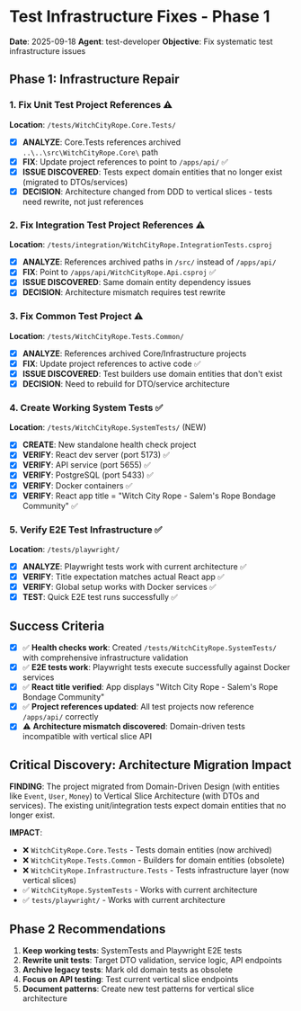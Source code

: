 # Test Infrastructure Fixes - Phase 1
**Date**: 2025-09-18
**Agent**: test-developer
**Objective**: Fix systematic test infrastructure issues

## Phase 1: Infrastructure Repair

### 1. Fix Unit Test Project References ⚠️
**Location**: `/tests/WitchCityRope.Core.Tests/`
- [x] **ANALYZE**: Core.Tests references archived `..\..\src\WitchCityRope.Core\` path
- [x] **FIX**: Update project references to point to `/apps/api/` ✅
- [x] **ISSUE DISCOVERED**: Tests expect domain entities that no longer exist (migrated to DTOs/services)
- [x] **DECISION**: Architecture changed from DDD to vertical slices - tests need rewrite, not just references

### 2. Fix Integration Test Project References ⚠️
**Location**: `/tests/integration/WitchCityRope.IntegrationTests.csproj`
- [x] **ANALYZE**: References archived paths in `/src/` instead of `/apps/api/`
- [x] **FIX**: Point to `/apps/api/WitchCityRope.Api.csproj` ✅
- [x] **ISSUE DISCOVERED**: Same domain entity dependency issues
- [x] **DECISION**: Architecture mismatch requires test rewrite

### 3. Fix Common Test Project ⚠️
**Location**: `/tests/WitchCityRope.Tests.Common/`
- [x] **ANALYZE**: References archived Core/Infrastructure projects
- [x] **FIX**: Update project references to active code ✅
- [x] **ISSUE DISCOVERED**: Test builders use domain entities that don't exist
- [x] **DECISION**: Need to rebuild for DTO/service architecture

### 4. Create Working System Tests ✅
**Location**: `/tests/WitchCityRope.SystemTests/` (NEW)
- [x] **CREATE**: New standalone health check project
- [x] **VERIFY**: React dev server (port 5173) ✅
- [x] **VERIFY**: API service (port 5655) ✅
- [x] **VERIFY**: PostgreSQL (port 5433) ✅
- [x] **VERIFY**: Docker containers ✅
- [x] **VERIFY**: React app title = "Witch City Rope - Salem's Rope Bondage Community" ✅

### 5. Verify E2E Test Infrastructure ✅
**Location**: `/tests/playwright/`
- [x] **ANALYZE**: Playwright tests work with current architecture ✅
- [x] **VERIFY**: Title expectation matches actual React app ✅
- [x] **VERIFY**: Global setup works with Docker services ✅
- [x] **TEST**: Quick E2E test runs successfully ✅

## Success Criteria
- [x] ✅ **Health checks work**: Created `/tests/WitchCityRope.SystemTests/` with comprehensive infrastructure validation
- [x] ✅ **E2E tests work**: Playwright tests execute successfully against Docker services
- [x] ✅ **React title verified**: App displays "Witch City Rope - Salem's Rope Bondage Community"
- [x] ✅ **Project references updated**: All test projects now reference `/apps/api/` correctly
- [x] ⚠️ **Architecture mismatch discovered**: Domain-driven tests incompatible with vertical slice API

## Critical Discovery: Architecture Migration Impact
**FINDING**: The project migrated from Domain-Driven Design (with entities like `Event`, `User`, `Money`) to Vertical Slice Architecture (with DTOs and services). The existing unit/integration tests expect domain entities that no longer exist.

**IMPACT**:
- ❌ `WitchCityRope.Core.Tests` - Tests domain entities (now archived)
- ❌ `WitchCityRope.Tests.Common` - Builders for domain entities (obsolete)
- ❌ `WitchCityRope.Infrastructure.Tests` - Tests infrastructure layer (now vertical slices)
- ✅ `WitchCityRope.SystemTests` - Works with current architecture
- ✅ `tests/playwright/` - Works with current architecture

## Phase 2 Recommendations
1. **Keep working tests**: SystemTests and Playwright E2E tests
2. **Rewrite unit tests**: Target DTO validation, service logic, API endpoints
3. **Archive legacy tests**: Mark old domain tests as obsolete
4. **Focus on API testing**: Test current vertical slice endpoints
5. **Document patterns**: Create new test patterns for vertical slice architecture
